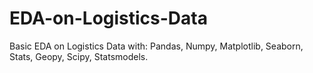 # EDA-on-Logistics-Data
Basic EDA on Logistics Data with: Pandas, Numpy, Matplotlib, Seaborn, Stats, Geopy, Scipy, Statsmodels.
